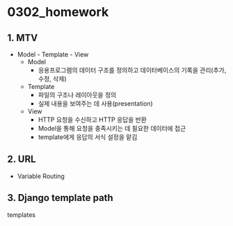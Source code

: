 # 0302_homework

## 1. MTV

- Model - Template - View
  - Model
    - 응용프로그램의 데이터 구조를 정의하고 데이터베이스의 기록을 관리(추가, 수정, 삭제)
  - Template
    - 파일의 구조나 레이아웃을 정의
    - 실제 내용을 보여주는 데 사용(presentation)
  - View
    - HTTP 요청을 수신하고 HTTP 응답을 반환
    - Model을 통해 요청을 충족시키는 데 필요한 데이터에 접근
    - template에게 응답의 서식 설정을 맡김



## 2. URL

- Variable Routing



## 3. Django template path

templates